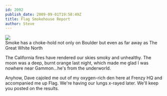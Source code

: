 ```yaml
---
id: 2092
publish_date: 2009-09-01T19:58:49Z
title: Flag Smokehouse Report
author: Steve
---
```

[![](http://www.flagstafffrenzy.org/wp-content/uploads/2009/09/boulder-smoke.jpg)](http://www.colorado.edu/webcam/)  
Smoke has a choke-hold not only on Boulder but even as far away as The Great White North

The California fires have rendered our skies smoky and unhealthy. The moon was a deep, burnt orange last night, which made me glad I was nowhere near Gammon...he's from the underworld.

Anyhow, Dave cajoled me out of my oxygen-rich den here at Frenzy HQ and accompanied me up Flag. We're having our lungs x-rayed later. We'll keep you posted on the results.